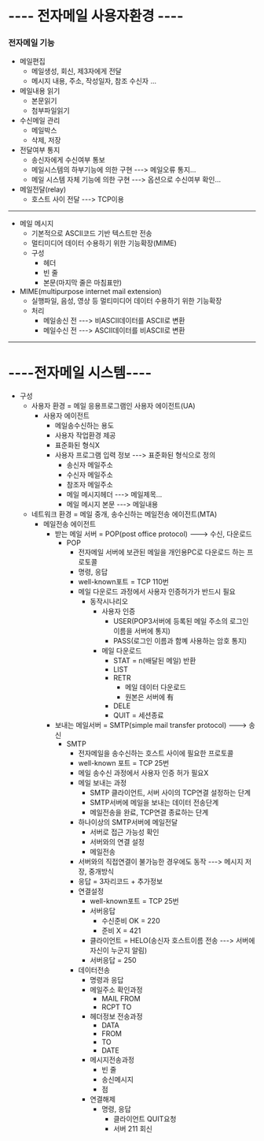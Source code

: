 # ---- 전자메일 사용자환경 ----
### 전자메일 기능
- 메일편집
    - 메일생성, 회신, 제3자에게 전달
    - 메시지 내용, 주소, 작성일자, 참조 수신자 ...
- 메일내용 읽기
    - 본문읽기
    - 첨부파일읽기
- 수신메일 관리
    - 메일박스
    - 삭제, 저장
- 전달여부 통지
    - 송신자에게 수신여부 통보
    - 메일시스템의 하부기능에 의한 구현 ---> 메일오류 통지...
    - 메일 시스템 자체 기능에 의한 구현 ---> 옵션으로 수신여부 확인...
- 메일전달(relay)
    - 호스트 사이 전달 ---> TCP이용
---
- 메일 메시지
    - 기본적으로 ASCII코드 기반 텍스트만 전송
    - 멀티미디어 데이터 수용하기 위한 기능확장(MIME)
    - 구성
        - 헤더
        - 빈 줄 
        - 본문(마지막 줄은 마침표만)
- MIME(multipurpose internet mail extension)
    - 실행파일, 음성, 영상 등 멀티미디어 데이터 수용하기 위한 기능확장
    - 처리
        - 메일송신 전 ---> 비ASCII데이터를 ASCII로 변환
        - 메일수신 전 ---> ASCII데이터를 비ASCII로 변환
---
# ----전자메일 시스템----
- 구성
    - 사용자 환경 = 메일 응용프로그램인 사용자 에이전트(UA)
        - 사용자 에이전트
            - 메일송수신하는 용도
            - 사용자 작업환경 제공
            - 표준화된 형식X
            - 사용자 프로그램 입력 정보 ---> 표준화된 형식으로 정의
                - 송신자 메일주소
                - 수신자 메일주소
                - 참조자 메일주소
                - 메일 메시지헤더 ---> 메일제목...
                - 메일 메시지 본문 ---> 메일내용 
    - 네트워크 환경 = 메일 중개, 송수신하는 메일전송 에이전트(MTA)
        - 메일전송 에이전트
            - 받는 메일 서버 = POP(post office protocol) ---> 수신, 다운로드
                - POP
                    - 전자메일 서버에 보관된 메일을 개인용PC로 다운로드 하는 프로토콜
                    - 명령, 응답
                    - well-known포트 = TCP 110번
                    - 메일 다운로드 과정에서 사용자 인증허가가 반드시 필요
                        - 동작시나리오
                            - 사용자 인증
                                - USER(POP3서버에 등록된 메일 주소의 로그인 이름을 서버에 통지)
                                - PASS(로그인 이름과 함꼐 사용하는 암호 통지)
                            - 메일 다운로드
                                - STAT = n(배달된 메일) 반환
                                - LIST
                                - RETR
                                    - 메일 데이터 다운로드
                                    - 원본은 서버에 有
                                - DELE
                                - QUIT = 세션종료
            - 보내는 메일서버  = SMTP(simple mail transfer protocol) ---> 송신
                - SMTP
                    - 전자메일을 송수신하는 호스트 사이에 필요한 프로토콜
                    - well-known 포트 = TCP 25번
                    - 메일 송수신 과정에서 사용자 인증 허가 필요X
                    - 메일 보내는 과정
                        - SMTP 클라이언트, 서버 사이의 TCP연결 설정하는 단계
                        - SMTP서버에 메일을 보내는 데이터 전송단계
                        - 메일전송을 완료, TCP연결 종료하는 단계
                    - 하나이상의 SMTP서버에 메일전달
                        - 서버로 접근 가능성 확인
                        - 서버와의 연결 설정
                        - 메일전송
                    - 서버와의 직접연결이 불가능한 경우에도 동작 ---> 메시지 저장, 중개방식
                    - 응답 = 3자리코드 + 추가정보
                    - 연결설정
                        - well-known포트 = TCP 25번
                        - 서버응답
                            - 수신준비 OK = 220
                            - 준비 X = 421
                        - 클라이언트 = HELO(송신자 호스트이름 전송 ---> 서버에 자신이 누군지 알림)
                        - 서버응답 = 250
                    - 데이터전송
                        - 명령과 응답
                        - 메일주소 확인과정
                            - MAIL FROM
                            - RCPT TO
                        - 헤더정보 전송과정
                            - DATA
                            - FROM
                            - TO
                            - DATE
                        - 메시지전송과정
                            - 빈 줄
                            - 송신메시지
                            - 점
                        - 연결해제
                            - 명령, 응답
                                - 클라이언트 QUIT요청
                                - 서버 211 회신